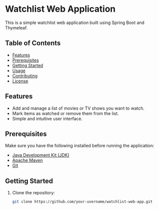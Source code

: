 # Watchlist Web Application

This is a simple watchlist web application built using Spring Boot and Thymeleaf.

## Table of Contents

- [Features](#features)
- [Prerequisites](#prerequisites)
- [Getting Started](#getting-started)
- [Usage](#usage)
- [Contributing](#contributing)
- [License](#license)

## Features

- Add and manage a list of movies or TV shows you want to watch.
- Mark items as watched or remove them from the list.
- Simple and intuitive user interface.

## Prerequisites

Make sure you have the following installed before running the application:

- [Java Development Kit (JDK)](https://www.oracle.com/java/technologies/javase-downloads.html)
- [Apache Maven](https://maven.apache.org/download.cgi)
- [Git](https://git-scm.com/downloads)

## Getting Started

1. Clone the repository:

   ```bash
   git clone https://github.com/your-username/watchlist-web-app.git
